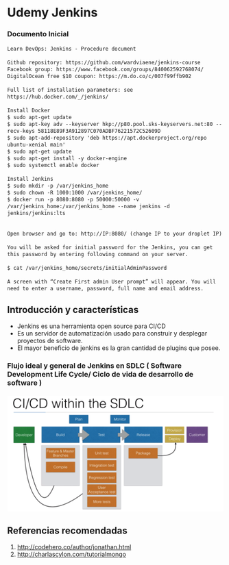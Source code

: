 # Udemy Jenkins #

### Documento Inicial

```
Learn DevOps: Jenkins - Procedure document

Github repository: https://github.com/wardviaene/jenkins-course
Facebook group: https://www.facebook.com/groups/840062592768074/
DigitalOcean free $10 coupon: https://m.do.co/c/007f99ffb902

Full list of installation parameters: see https://hub.docker.com/_/jenkins/

Install Docker
$ sudo apt-get update
$ sudo apt-key adv --keyserver hkp://p80.pool.sks-keyservers.net:80 --recv-keys 58118E89F3A912897C070ADBF76221572C52609D
$ sudo apt-add-repository 'deb https://apt.dockerproject.org/repo ubuntu-xenial main'
$ sudo apt-get update
$ sudo apt-get install -y docker-engine
$ sudo systemctl enable docker

Install Jenkins
$ sudo mkdir -p /var/jenkins_home
$ sudo chown -R 1000:1000 /var/jenkins_home/
$ docker run -p 8080:8080 -p 50000:50000 -v /var/jenkins_home:/var/jenkins_home --name jenkins -d jenkins/jenkins:lts


Open browser and go to: http://IP:8080/ (change IP to your droplet IP)

You will be asked for initial password for the Jenkins, you can get this password by entering following command on your server.

$ cat /var/jenkins_home/secrets/initialAdminPassword

A screen with “Create First admin User prompt” will appear. You will need to enter a username, password, full name and email address.

```
## Introducción y características

* Jenkins es una herramienta open source para CI/CD
* Es un servidor de automatización usado para construir y desplegar proyectos de software.
* El mayor beneficio de jenkins es la gran cantidad de plugins que posee.


### Flujo ideal y general de Jenkins en SDLC ( Software Development Life Cycle/ Ciclo de vida de desarrollo de software )

![alt text](img/SDLC.png)




## Referencias recomendadas ##
1. http://codehero.co/author/jonathan.html
1. http://charlascylon.com/tutorialmongo

